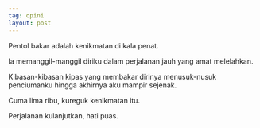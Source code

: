 ```yaml
---
tag: opini
layout: post
---
```


Pentol bakar adalah kenikmatan di kala penat.

Ia memanggil-manggil diriku dalam perjalanan jauh yang amat melelahkan.

Kibasan-kibasan kipas yang membakar dirinya menusuk-nusuk penciumanku hingga akhirnya aku mampir sejenak.

Cuma lima ribu, kureguk kenikmatan itu.

Perjalanan kulanjutkan, hati puas.
